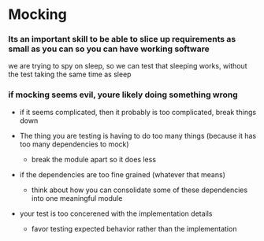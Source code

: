 # Mocking

### Its an important skill to be able to slice up requirements as small as you can so you can have working software


we are trying to spy on sleep, so we can test that sleeping works, without the test taking
the same time as sleep


### if mocking seems evil, youre likely doing something wrong

- if it seems complicated, then it probably is too complicated, break things down

- The thing you are testing is having to do too many things (because it has too many dependencies to mock)
    - break the module apart so it does less
- if the dependencies are too fine grained (whatever that means)
    - think about how you can consolidate some of these dependencies into one meaningful module
- your test is too concerened with the implementation details
    - favor testing expected behavior rather than the implementation
